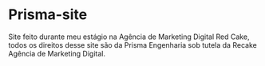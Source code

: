 # Prisma-site
 Site feito durante meu estágio na Agência de Marketing Digital Red Cake, todos os direitos desse site são da Prisma Engenharia sob tutela da Recake Agência de Marketing Digital.
